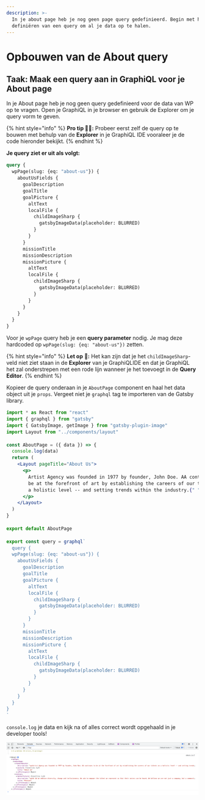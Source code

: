 ```yaml
---
description: >-
  In je about page heb je nog geen page query gedefinieerd. Begin met het
  definiëren van een query om al je data op te halen.
---
```


# Opbouwen van de About query

## Taak: Maak een query aan in GraphiQL voor je About page

In je About page heb je nog geen query gedefinieerd voor de data van WP op te vragen. Open je GraphiQL in je browser en gebruik de Explorer om je query vorm te geven.

{% hint style="info" %}
**Pro tip 🧙‍♂️:** Probeer eerst zelf de query op te bouwen met behulp van de **Explorer** in je GraphiQL IDE vooraleer je de code hieronder bekijkt.
{% endhint %}

**Je query ziet er uit als volgt:**

```graphql
query {
  wpPage(slug: {eq: "about-us"}) {
    aboutUsFields {
      goalDescription
      goalTitle
      goalPicture {
        altText
        localFile {
          childImageSharp {
            gatsbyImageData(placeholder: BLURRED)
          }
        }
      }
      missionTitle
      missionDescription
      missionPicture {
        altText
        localFile {
          childImageSharp {
            gatsbyImageData(placeholder: BLURRED)
          }
        }
      }
    }
  }
}
```

Voor je `wpPage` query heb je een **query parameter** nodig. Je mag deze hardcoded op `wpPage(slug: {eq: "about-us"})` zetten.

{% hint style="info" %}
**Let op** 👀**:** Het kan zijn dat je het `childImageSharp`-veld niet ziet staan in de **Explorer** van je GraphiQLIDE en dat je GraphiQL het zal onderstrepen met een rode lijn wanneer je het toevoegt in de **Query Editor**.
{% endhint %}

Kopieer de query onderaan in je `AboutPage` component en haal het data object uit je `props`. Vergeet niet je `graphql` tag te importeren van de Gatsby library.

```jsx
import * as React from "react"
import { graphql } from "gatsby"
import { GatsbyImage, getImage } from "gatsby-plugin-image"
import Layout from "../components/layout"

const AboutPage = ({ data }) => {
  console.log(data)
  return (
    <Layout pageTitle="About Us">
      <p>
        Artist Agency was founded in 1977 by founder, John Doe. AA continues to
        be at the forefront of art by establishing the careers of our talents on
        a holistic level -- and setting trends within the industry.{" "}
      </p>
    </Layout>
  )
}

export default AboutPage

export const query = graphql`
  query {
  wpPage(slug: {eq: "about-us"}) {
    aboutUsFields {
      goalDescription
      goalTitle
      goalPicture {
        altText
        localFile {
          childImageSharp {
            gatsbyImageData(placeholder: BLURRED)
          }
        }
      }
      missionTitle
      missionDescription
      missionPicture {
        altText
        localFile {
          childImageSharp {
            gatsbyImageData(placeholder: BLURRED)
          }
        }
      }
    }
  }
}
`
```

`console.log` je data en kijk na of alles correct wordt opgehaald in je developer tools!

![Developer tools console.log](<../../.gitbook/assets/image (43).png>)
